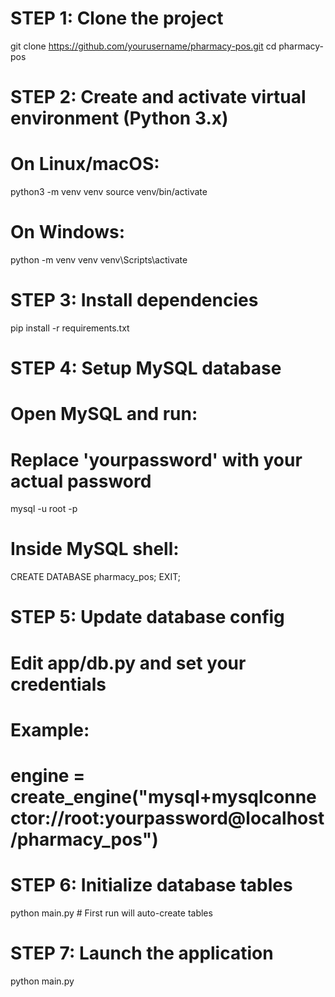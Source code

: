 # STEP 1: Clone the project
git clone https://github.com/yourusername/pharmacy-pos.git
cd pharmacy-pos

# STEP 2: Create and activate virtual environment (Python 3.x)
# On Linux/macOS:
python3 -m venv venv
source venv/bin/activate

# On Windows:
python -m venv venv
venv\Scripts\activate

# STEP 3: Install dependencies
pip install -r requirements.txt

# STEP 4: Setup MySQL database
# Open MySQL and run:
# Replace 'yourpassword' with your actual password
mysql -u root -p

# Inside MySQL shell:
CREATE DATABASE pharmacy_pos;
EXIT;

# STEP 5: Update database config
# Edit app/db.py and set your credentials
# Example:
# engine = create_engine("mysql+mysqlconnector://root:yourpassword@localhost/pharmacy_pos")

# STEP 6: Initialize database tables
python main.py  # First run will auto-create tables

# STEP 7: Launch the application
python main.py
